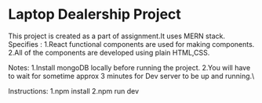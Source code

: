 # Laptop Dealership Project
This project is created as a part of assignment.It uses MERN stack.
Specifies :
1.React functional components are used for making components.
2.All of the components are developed using plain HTML,CSS.

Notes:
1.Install mongoDB locally before running the project.
2.You will have to wait for sometime approx 3 minutes for Dev server to be up and running.\

Instructions:
1.npm install
2.npm run dev
